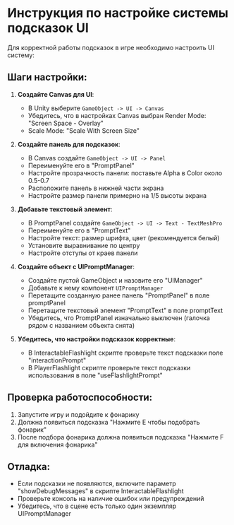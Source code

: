 # Инструкция по настройке системы подсказок UI

Для корректной работы подсказок в игре необходимо настроить UI систему:

## Шаги настройки:

1. **Создайте Canvas для UI**:
   - В Unity выберите `GameObject -> UI -> Canvas`
   - Убедитесь, что в настройках Canvas выбран Render Mode: "Screen Space - Overlay"
   - Scale Mode: "Scale With Screen Size"

2. **Создайте панель для подсказок**:
   - В Canvas создайте `GameObject -> UI -> Panel`
   - Переименуйте его в "PromptPanel"
   - Настройте прозрачность панели: поставьте Alpha в Color около 0.5-0.7
   - Расположите панель в нижней части экрана
   - Настройте размер панели примерно на 1/5 высоты экрана

3. **Добавьте текстовый элемент**:
   - В PromptPanel создайте `GameObject -> UI -> Text - TextMeshPro` 
   - Переименуйте его в "PromptText"
   - Настройте текст: размер шрифта, цвет (рекомендуется белый)
   - Установите выравнивание по центру
   - Настройте отступы от краев панели

4. **Создайте объект с UIPromptManager**:
   - Создайте пустой GameObject и назовите его "UIManager"
   - Добавьте к нему компонент `UIPromptManager`
   - Перетащите созданную ранее панель "PromptPanel" в поле promptPanel
   - Перетащите текстовый элемент "PromptText" в поле promptText
   - Убедитесь, что PromptPanel изначально выключен (галочка рядом с названием объекта снята)

5. **Убедитесь, что настройки подсказок корректные**:
   - В InteractableFlashlight скрипте проверьте текст подсказки поле "interactionPrompt"
   - В PlayerFlashlight скрипте проверьте текст подсказки использования в поле "useFlashlightPrompt"

## Проверка работоспособности:

1. Запустите игру и подойдите к фонарику
2. Должна появиться подсказка "Нажмите E чтобы подобрать фонарик"
3. После подбора фонарика должна появиться подсказка "Нажмите F для включения фонарика"

## Отладка:

- Если подсказки не появляются, включите параметр "showDebugMessages" в скрипте InteractableFlashlight
- Проверьте консоль на наличие ошибок или предупреждений
- Убедитесь, что в сцене есть только один экземпляр UIPromptManager 